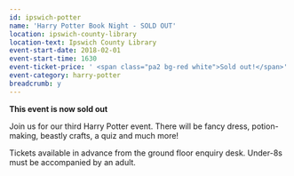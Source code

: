 ```yaml
---
id: ipswich-potter
name: 'Harry Potter Book Night - SOLD OUT'
location: ipswich-county-library
location-text: Ipswich County Library
event-start-date: 2018-02-01
event-start-time: 1630
event-ticket-price: ' <span class="pa2 bg-red white">Sold out!</span>'
event-category: harry-potter
breadcrumb: y
---
```


**This event is now sold out**

Join us for our third Harry Potter event. There will be fancy dress, potion-making, beastly crafts, a quiz and much more!

Tickets available in advance from the ground floor enquiry desk. Under-8s must be accompanied by an adult.
